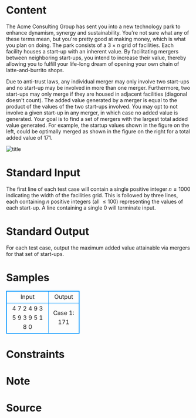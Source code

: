
# Content

The Acme Consulting Group has sent you into a new technology park to enhance dynamism, synergy
and sustainability. You're not sure what any of these terms mean, but you're pretty good at making
money, which is what you plan on doing. The park consists of a $3\times n$ grid of facilities. Each facility
houses a start-up with an inherent value. By facilitating mergers between neighboring start-ups, you
intend to increase their value, thereby allowing you to fulfill your life-long dream of opening your own
chain of latte-and-burrito shops.

Due to anti-trust laws, any individual merger may only involve two start-ups and no start-up may be
involved in more than one merger. Furthermore, two start-ups may only merge if they are housed in
adjacent facilities (diagonal doesn't count). The added value generated by a merger is equal to the
product of the values of the two start-ups involved. You may opt to not involve a given start-up in any
merger, in which case no added value is generated. Your goal is to find a set of mergers with the largest
total added value generated. For example, the startup values shown in the figure on the left, could be
optimally merged as shown in the figure on the right for a total added value of $171$.

![title](/source/lutece/the-urge-to-merge/img/aHR0cHM6Ly9hY20udWVzdGMuZWR1LmNuL21lZGlhL2ltYWdlL3Byb2JsZW0vODc0LzIwMTQwNTEwMTkxMzIxMzI3MzAucG5n.png)

# Standard Input

The first line of each test case will contain a single positive integer $n \leq 1000$ indicating the width of the
facilities grid. This is followed by three lines, each containing $n$ positive integers (all $\leq 100$) representing
the values of each start-up. A line containing a single $0$ will terminate input.

# Standard Output

For each test case, output the maximum added value attainable via mergers for that set of start-ups.

# Samples

<style>
        table,table tr th, table tr td { border:1px solid #0094ff; }
        table { width: 200px; min-height: 25px; line-height: 25px; text-align: center; border-collapse: collapse;}   
    </style>
<table>
	<tr>
		<td>Input</td>
		<td>Output</td>
	</tr>
<tr><td>4
7 2 4 9
3 5 9 3
9 5 1 8
0</td><td>Case 1: 171</td></tr></table>


# Constraints



# Note



# Source


